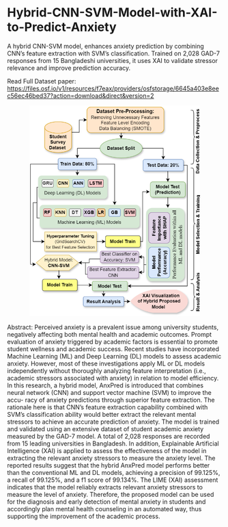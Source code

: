 # Hybrid-CNN-SVM-Model-with-XAI-to-Predict-Anxiety
A hybrid CNN-SVM model, enhances anxiety prediction by combining CNN’s feature extraction with SVM’s classification. Trained on 2,028 GAD-7 responses from 15 Bangladeshi universities, it uses XAI to validate stressor relevance and improve prediction accuracy.

Read Full Dataset paper: https://files.osf.io/v1/resources/f7eax/providers/osfstorage/6645a403e8eec56ec46bed37?action=download&direct&version=2



<p align="center">
  <img src="Code/main_arch.png" alt="Anxiety Classification Hybrid model" width="400"/>
</p>

Abstract: Perceived anxiety is a prevalent issue among university students, negatively affecting both mental health and academic outcomes. Prompt evaluation of anxiety triggered by academic factors is essential to promote student wellness and academic success. Recent studies have incorporated Machine Learning (ML) and Deep Learning (DL) models to assess academic anxiety. However, most of these investigations apply ML or DL models independently without thoroughly analyzing feature interpretation (i.e., academic stressors associated with anxiety) in relation to model efficiency. In this research, a hybrid model, AnxPred is introduced that combines neural network (CNN) and support vector machine (SVM) to improve the accu- racy of anxiety predictions through superior feature extraction. The rationale here is that CNN’s feature extraction capability combined with SVM’s classification ability would better extract the relevant mental stressors to achieve an accurate prediction of anxiety. The model is trained and validated using an extensive dataset of student academic anxiety measured by the GAD-7 model. A total of 2,028 responses are recorded from 15 leading universities in Bangladesh. In addition, Explainable Artificial Intelligence (XAI) is applied to assess the effectiveness of the model in extracting the relevant anxiety stressors to measure the anxiety level. The reported results suggest that the hybrid AnxPred model performs better than the conventional ML and DL models, achieving a precision of 99.125%, a recall of 99.125%, and a f1 score of 99.134%. The LIME (XAI) assessment indicates that the model reliably extracts relevant anxiety stressors to measure the level of anxiety. Therefore, the proposed model can be used for the diagnosis and early detection of mental anxiety in students and accordingly plan mental health counseling in an automated way, thus supporting the improvement of the academic process.
